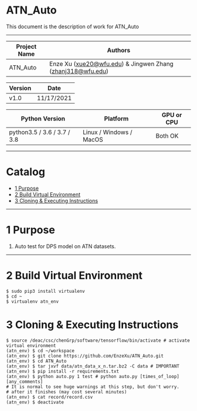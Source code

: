 
ATN_Auto
===========================
This document is the description of work for ATN_Auto

****
 
| Project Name | Authors |
| ---- | ---- |
| ATN_Auto | Enze Xu (xue20@wfu.edu) & Jingwen Zhang (zhanj318@wfu.edu) |

| Version | Date |
| ---- | ---- |
| v1.0 | 11/17/2021 |

| Python Version | Platform | GPU or CPU |
| ---- | ---- | ---- |
| python3.5 / 3.6 / 3.7 / 3.8 | Linux / Windows / MacOS | Both OK |

****
# Catalog

* [1 Purpose](#1-purpose)
* [2 Build Virtual Environment](#2-build-virtual-environment)
* [3 Cloning & Executing Instructions](#3-cloning--executing-instructions)

****

# 1 Purpose

1. Auto test for DPS model on ATN datasets.

****

# 2 Build Virtual Environment
```shell
$ sudo pip3 install virtualenv
$ cd ~
$ virtualenv atn_env
```

# 3 Cloning & Executing Instructions
```shell
$ source /deac/csc/chenGrp/software/tensorflow/bin/activate # activate virtual environment
(atn_env) $ cd ~/workspace
(atn_env) $ git clone https://github.com/EnzeXu/ATN_Auto.git
(atn_env) $ cd ATN_Auto
(atn_env) $ tar jxvf data/atn_data_x_n.tar.bz2 -C data # IMPORTANT
(atn_env) $ pip install -r requirements.txt
(atn_env) $ python auto.py 1 test # python auto.py [times_of_loop] [any_comments]
# It is normal to see huge warnings at this step, but don't worry.
# after it finishes (may cost several minutes)
(atn_env) $ cat record/record.csv
(atn_env) $ deactivate
```
